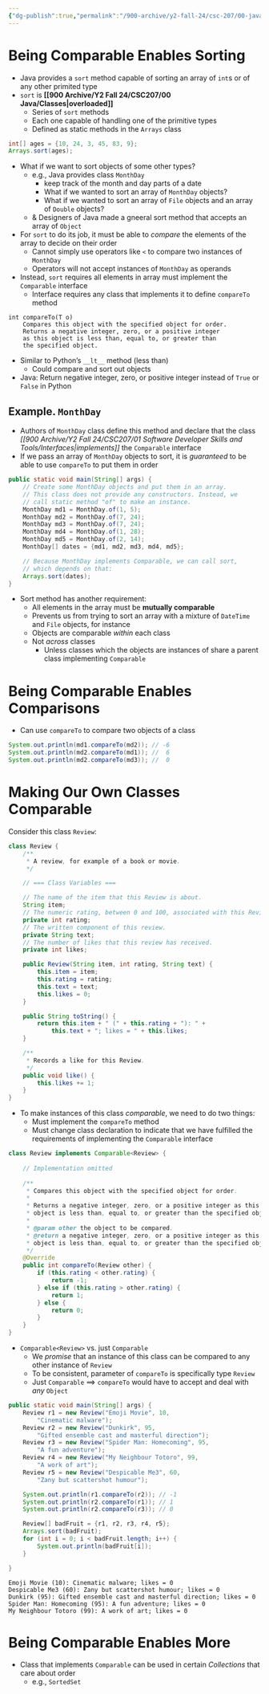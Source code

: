 ```yaml
---
{"dg-publish":true,"permalink":"/900-archive/y2-fall-24/csc-207/00-java/comparable/","tags":["#cs","#java","#lecture","#note","university"],"created":"2024-10-05T20:33:03.614-04:00","updated":"2024-12-30T21:48:54.620-05:00"}
---
```



# Being Comparable Enables Sorting

- Java provides a `sort` method capable of sorting an array of `int`s or of any other primited type
- `sort` is **[[900 Archive/Y2 Fall 24/CSC207/00 Java/Classes\|overloaded]]**
    - Series of `sort` methods
    - Each one capable of handling one of the primitive types
    - Defined as static methods in the `Arrays` class

```java
int[] ages = {10, 24, 3, 45, 83, 9};
Arrays.sort(ages);
```

- What if we want to sort objects of some other types?
    - e.g., Java provides class `MonthDay`
        - keep track of the month and day parts of a date
        - What if we wanted to sort an array of `MonthDay` objects?
        - What if we wanted to sort an array of `File` objects and an array of `Double` objects?
    - & Designers of Java made a gneeral sort method that accepts an array of `Object`
- For `sort` to do its job, it must be able to *compare* the elements of the array to decide on their order
    - Cannot simply use operators like `<` to compare two instances of `MonthDay`
    - Operators will not accept instances of `MonthDay` as operands
- Instead, `sort` requires all elements in array must implement the `Comparable` interface
    - Interface requires any class that implements it to define `compareTo` method

```
int compareTo(T o)
    Compares this object with the specified object for order.
    Returns a negative integer, zero, or a positive integer
    as this object is less than, equal to, or greater than
    the specified object.
```

- Similar to Python’s `__lt__` method (less than)
    - Could compare and sort out objects
- Java: Return negative integer, zero, or positive integer instead of `True` or `False` in Python

## Example. `MonthDay`

- Authors of `MonthDay` class define this method and declare that the class *[[900 Archive/Y2 Fall 24/CSC207/01 Software Developer Skills and Tools/Interfaces\|implements]]* the `Comparable` interface
- If we pass an array of `MonthDay` objects to sort, it is *guaranteed* to be able to use `compareTo` to put them in order

```java
public static void main(String[] args) {
    // Create some MonthDay objects and put them in an array.
    // This class does not provide any constructors. Instead, we
    // call static method "of" to make an instance.
    MonthDay md1 = MonthDay.of(1, 5);
    MonthDay md2 = MonthDay.of(7, 24);
    MonthDay md3 = MonthDay.of(7, 24);
    MonthDay md4 = MonthDay.of(1, 28);
    MonthDay md5 = MonthDay.of(2, 14);
    MonthDay[] dates = {md1, md2, md3, md4, md5};

    // Because MonthDay implements Comparable, we can call sort,
    // which depends on that:
    Arrays.sort(dates);
}
```

- Sort method has another requirement:
    - All elements in the array must be **mutually comparable**
    - Prevents us from trying to sort an array with a mixture of `DateTime` and `File` objects, for instance
    - Objects are comparable *within* each class
    - Not *across* classes
        - Unless classes which the objects are instances of share a parent class implementing `Comparable`

# Being Comparable Enables Comparisons

- Can use `compareTo` to compare two objects of a class

```java
System.out.println(md1.compareTo(md2)); // -6
System.out.println(md2.compareTo(md1)); //  6
System.out.println(md2.compareTo(md3)); //  0
```

# Making Our Own Classes Comparable

Consider this class `Review`:

```java
class Review {
    /**
     * A review, for example of a book or movie.
     */

    // === Class Variables ===

    // The name of the item that this Review is about.
    String item;
    // The numeric rating, between 0 and 100, associated with this Review.
    private int rating;
    // The written component of this review.
    private String text;
    // The number of likes that this review has received.
    private int likes;

    public Review(String item, int rating, String text) {
        this.item = item;
        this.rating = rating;
        this.text = text;
        this.likes = 0;
    }

    public String toString() {
        return this.item + " (" + this.rating + "): " +
            this.text + "; likes = " + this.likes;
    }

    /**
     * Records a like for this Review.
     */
    public void like() {
        this.likes += 1;
    }
}
```

- To make instances of this class *comparable*, we need to do two things:
    - Must implement the `compareTo` method
    - Must change class declaration to indicate that we have fulfilled the requirements of implementing the `Comparable` interface

```java
class Review implements Comparable<Review> {
    
    // Implementation omitted
    
    /**
     * Compares this object with the specified object for order.
     *
     * Returns a negative integer, zero, or a positive integer as this
     * object is less than, equal to, or greater than the specified object.
     *
     * @param other the object to be compared.
     * @return a negative integer, zero, or a positive integer as this
     * object is less than, equal to, or greater than the specified object.
     */
    @Override
    public int compareTo(Review other) {
        if (this.rating < other.rating) {
            return -1;
        } else if (this.rating > other.rating) {
            return 1;
        } else {
            return 0;
        }
    }
}
```

- `Comparable<Review>` vs. just `Comparable`
    - We *promise* that an instance of this class can be compared to any other instance of `Review`
    - To be consistent, parameter of `compareTo` is specifically type `Review`
    - Just `Comparable` $\implies$ `compareTo` would have to accept and deal with *any* `Object`

```java
public static void main(String[] args) {
    Review r1 = new Review("Emoji Movie", 10,
        "Cinematic malware");
    Review r2 = new Review("Dunkirk", 95,
        "Gifted ensemble cast and masterful direction");
    Review r3 = new Review("Spider Man: Homecoming", 95,
        "A fun adventure");
    Review r4 = new Review("My Neighbour Totoro", 99,
        "A work of art");
    Review r5 = new Review("Despicable Me3", 60,
        "Zany but scattershot humour");

    System.out.println(r1.compareTo(r2)); // -1
    System.out.println(r2.compareTo(r1)); // 1
    System.out.println(r2.compareTo(r3)); // 0

    Review[] badFruit = {r1, r2, r3, r4, r5};
    Arrays.sort(badFruit);
    for (int i = 0; i < badFruit.length; i++) {
        System.out.println(badFruit[i]);
    }

}
```

```
Emoji Movie (10): Cinematic malware; likes = 0
Despicable Me3 (60): Zany but scattershot humour; likes = 0
Dunkirk (95): Gifted ensemble cast and masterful direction; likes = 0
Spider Man: Homecoming (95): A fun adventure; likes = 0
My Neighbour Totoro (99): A work of art; likes = 0 
```

# Being Comparable Enables More

- Class that implements `Comparable` can be used in certain *Collections* that care about order
    - e.g., `SortedSet`
